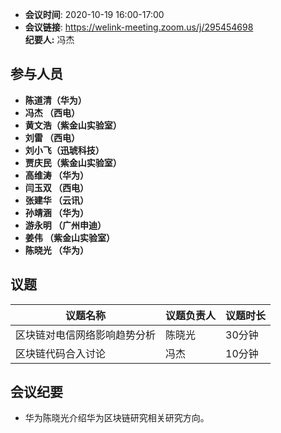 -  **会议时间**: 2020-10-19  16:00-17:00
-  **会议链接**: https://welink-meeting.zoom.us/j/295454698      
**纪要人:** 冯杰  

## 参与人员
-  **陈道清（华为）** 
-  **冯杰  （西电）**   
-  **黄文浩（紫金山实验室）**  
-  **刘雷  （西电）**
-  **刘小飞（迅琥科技）**  
-  **贾庆民（紫金山实验室）**
-  **高维涛 （华为）**  
-  **闫玉双 （西电）**  
-  **张建华 （云讯）**  
-  **孙靖涵 （华为）**  
-  **游永明 （广州申迪）**   
-  **姜伟   （紫金山实验室）**  
-  **陈晓光 （华为）**  
## 议题

议题名称 | 议题负责人  | 议题时长
---- | ----  |   ---- 
区块链对电信网络影响趋势分析 | 陈晓光 | 30分钟 
区块链代码合入讨论 |  冯杰 | 10分钟

## 会议纪要
- 华为陈晓光介绍华为区块链研究相关研究方向。  